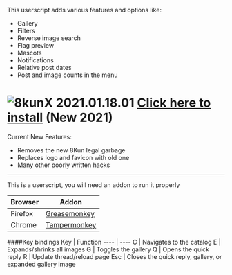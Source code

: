 This userscript adds various features and options like:
 * Gallery
 * Filters
 * Reverse image search
 * Flag preview
 * Mascots
 * Notifications
 * Relative post dates
 * Post and image counts in the menu


# ![8](https://raw.githubusercontent.com/SlippingGitty/8chanX-for-8kun/2-0_pure/images/logo.png)kunX 2021.01.18.01  [Click here to install](https://github.com/SlippingGitty/8chanX-for-8kun/raw/2-0_pure/8kunX.user.js) (New 2021)

Current New Features: 
 * Removes the new 8Kun legal garbage
 * Replaces logo and favicon with old one
 * Many other poorly written hacks

***


This is a userscript, you will need an addon to run it properly

Browser|Addon
----   |----
Firefox|[Greasemonkey](https://addons.mozilla.org/en-US/firefox/addon/greasemonkey/)
Chrome |[Tampermonkey](https://chrome.google.com/webstore/detail/tampermonkey/dhdgffkkebhmkfjojejmpbldmpobfkfo)

####Key bindings
Key     | Function
----    | ----
C       | Navigates to the catalog
E       | Expands/shrinks all images
G       | Toggles the gallery
Q       | Opens the quick reply
R       | Update thread/reload page
Esc     | Closes the quick reply, gallery, or expanded gallery image
